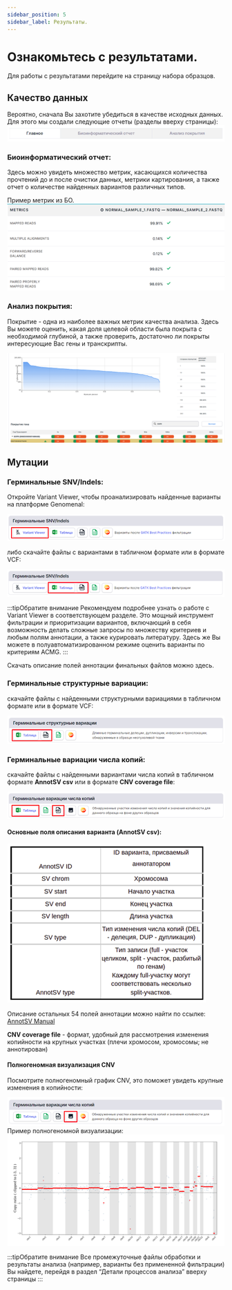 ```yaml
---
sidebar_position: 5
sidebar_label: Результаты.
---
```


# Ознакомьтесь с результатами.

Для работы с результатами перейдите на страницу набора образцов.  

## Качество данных
Вероятно, сначала Вы захотите убедиться в качестве исходных данных. Для этого мы создали следующие отчеты (разделы вверху страницы):  
![](/img/version_1.02/bioinf.png)

### Биоинформатический отчет:
Здесь можно увидеть множество метрик, касающихся количества прочтений до и после очистки данных, метрики картирования, а также отчет о количестве найденных вариантов различных типов.

Пример метрик из БО.  
![](/img/version_1.02/b_report.png)

### Анализ покрытия:
Покрытие - одна из наиболее важных метрик качества анализа. Здесь Вы можете оценить, какая доля целевой области была покрыта с необходимой глубиной, а также проверить, достаточно ли покрыты интересующие Вас гены и транскрипты.  

![](/img/version_1.02/coverage.png)


## Мутации
### Герминальные SNV/Indels:
Откройте Variant Viewer, чтобы проанализировать найденные варианты на платформе Genomenal:

![](/img/version_1.02/g_vv.png)

либо скачайте файлы с вариантами в табличном формате или в формате VCF:

![](/img/version_1.02/g_csv.png)

:::tipОбратите внимание 
Рекомендуем подробнее узнать о работе с Variant Viewer в соответствующем разделе. Это мощный инструмент фильтрации и приоритизации вариантов, включающий в себя возможность делать сложные запросы по множеству критериев и любым полям аннотации, а также курировать литературу. Здесь же Вы можете в полуавтоматизированном режиме оценить варианты по критериям ACMG.
:::

Скачать описание полей аннотации финальных файлов можно здесь.


### Герминальные структурные вариации: 
скачайте файлы с найденными структурными вариациями в табличном формате или в формате VCF:

![](/img/version_1.02/g_sv.png)

### Герминальные вариации числа копий:
скачайте файлы с найденными вариантами числа копий в табличном формате **AnnotSV csv** или в формате **CNV coverage file**:

![](/img/version_1.02/g_cnv.png)

#### Основные поля описания варианта (AnnotSV csv):  
![annotsv](/img/version_1.02/annot_sv_table.png)


Описание остальных 54 полей аннотации можно найти по ссылке: [AnnotSV Manual](https://lbgi.fr/AnnotSV/Documentation/README.AnnotSV_latest.pdf)


**CNV coverage file** - формат, удобный для рассмотрения изменения копийности на крупных участках (плечи хромосом, хромосомы; не аннотирован)

#### Полногеномная визуализация CNV
Посмотрите полногеномный график CNV, это поможет увидеть крупные изменения в копийности:  

![](/img/version_1.02/g_cnv_plot.png)  
Пример полногеномной визуализации:  
![](/img/version_1.02/cnv_plot.png)

:::tipОбратите внимание
Все промежуточные файлы обработки и результаты анализа (например, варианты без примененной фильтрации) Вы найдете, перейдя в раздел “Детали процессов анализа” вверху страницы
:::
